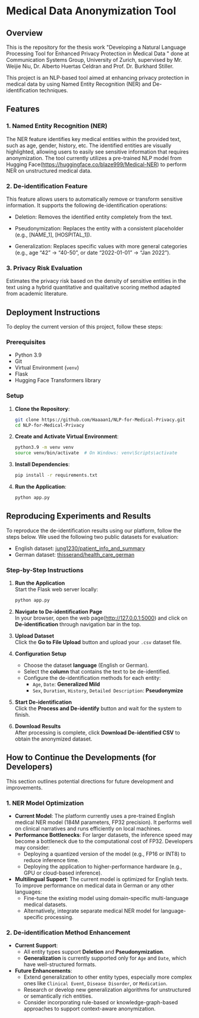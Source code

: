 # Medical Data Anonymization Tool

## Overview
This is the repository for the thesis work "Developing a Natural Language Processing Tool for Enhanced Privacy Protection in Medical Data
" done at
Communication Systems Group, University of Zurich, supervised by Mr.
Weijie Niu, Dr. Alberto Huertas Celdran and Prof. Dr. Burkhard Stiller.

This project is an NLP-based tool aimed at enhancing privacy protection in medical data by using Named Entity Recognition (NER) and De-identification techniques.

## Features

### 1. Named Entity Recognition (NER)
The NER feature identifies key medical entities within the provided text, such as age, gender, history, etc. The identified entities are visually highlighted, allowing users to easily see sensitive information that requires anonymization. The tool currently utilizes a pre-trained NLP model from Hugging Face(https://huggingface.co/blaze999/Medical-NER) to perform NER on unstructured medical data.

### 2. De-identification Feature
This feature allows users to automatically remove or transform sensitive information. It supports the following de-identification operations:
- Deletion: Removes the identified entity completely from the text.

- Pseudonymization: Replaces the entity with a consistent placeholder (e.g., [NAME_1], [HOSPITAL_1]).

- Generalization: Replaces specific values with more general categories (e.g., age “42” → “40-50”, or date “2022-01-01” → “Jan 2022”).

### 3. Privacy Risk Evaluation
Estimates the privacy risk based on the density of sensitive entities in the text using a hybrid quantitative and qualitative scoring method adapted from academic literature.

## Deployment Instructions
To deploy the current version of this project, follow these steps:

### Prerequisites
- Python 3.9
- Git
- Virtual Environment (`venv`)
- Flask
- Hugging Face Transformers library

### Setup
1. **Clone the Repository**:
   ```sh
   git clone https://github.com/Haaaan1/NLP-for-Medical-Privacy.git
   cd NLP-for-Medical-Privacy

2. **Create and Activate Virtual Environment**:
   ```sh
   python3.9 -m venv venv
   source venv/bin/activate  # On Windows: venv\Scripts\activate
   
3. **Install Dependencies**:
   ```sh
   pip install -r requirements.txt

4. **Run the Application**:
   ```sh
   python app.py

## Reproducing Experiments and Results

To reproduce the de-identification results using our platform, follow the steps below. We used the following two public datasets for evaluation:

- English dataset: [jung1230/patient_info_and_summary](https://huggingface.co/datasets/jung1230/patient_info_and_summary)
- German dataset: [thisserand/health_care_german](https://huggingface.co/datasets/thisserand/health_care_german)

### Step-by-Step Instructions

1. **Run the Application**  
   Start the Flask web server locally:
   ```bash
   python app.py

2. **Navigate to De-identification Page**  
   In your browser, open the web page(http://127.0.0.1:5000) and click on **De-identification** through navigation bar in the top.

3. **Upload Dataset**  
   Click the **Go to File Upload** button and upload your `.csv` dataset file.

4. **Configuration Setup**
    - Choose the dataset **language** (English or German).
    - Select the **column** that contains the text to be de-identified.
    - Configure the de-identification methods for each entity:
        - `Age`, `Date`: **Generalized Mild** 
        - `Sex`, `Duration`, `History`, `Detailed Description`: **Pseudonymize**

5. **Start De-identification**  
   Click the **Process and De-identify** button and wait for the system to finish.

6. **Download Results**  
   After processing is complete, click **Download De-identified CSV** to obtain the anonymized dataset.


## How to Continue the Developments (for Developers)

This section outlines potential directions for future development and improvements.

### 1. NER Model Optimization

- **Current Model**: The platform currently uses a pre-trained English medical NER model (184M parameters, FP32 precision). It performs well on clinical narratives and runs efficiently on local machines.
- **Performance Bottlenecks**: For larger datasets, the inference speed may become a bottleneck due to the computational cost of FP32. Developers may consider:
    - Deploying a quantized version of the model (e.g., FP16 or INT8) to reduce inference time.
    - Deploying the application to higher-performance hardware (e.g., GPU or cloud-based inference).
- **Multilingual Support**: The current model is optimized for English texts. To improve performance on medical data in German or any other languages:
    - Fine-tune the existing model using domain-specific multi-language medical datasets.
    - Alternatively, integrate separate medical NER model for language-specific processing.

### 2. De-identification Method Enhancement

- **Current Support**:
    - All entity types support **Deletion** and **Pseudonymization**.
    - **Generalization** is currently supported only for `Age` and `Date`, which have well-structured formats.
- **Future Enhancements**:
    - Extend generalization to other entity types, especially more complex ones like `Clinical Event`, `Disease Disorder`, or `Medication`.
    - Research or develop new generalization algorithms for unstructured or semantically rich entities.
    - Consider incorporating rule-based or knowledge-graph-based approaches to support context-aware anonymization.

